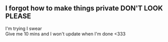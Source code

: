 ## I forgot how to make things private DON'T LOOK PLEASE 
I'm trying I swear <br>
Give me 10 mins and I won't update when I'm done <333
